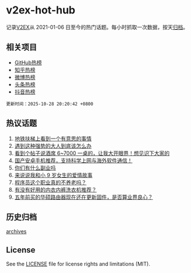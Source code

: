 # v2ex-hot-hub

 记录[V2EX](https://www.v2ex.com/)从 2021-01-06 日至今的热门话题。每小时抓取一次数据，按天[归档](archives)。
 
 ## 相关项目

- [GitHub热榜](https://github.com/lonnyzhang423/github-hot-hub)
- [知乎热榜](https://github.com/lonnyzhang423/zhihu-hot-hub)
- [微博热榜](https://github.com/lonnyzhang423/weibo-hot-hub)
- [头条热榜](https://github.com/lonnyzhang423/toutiao-hot-hub)
- [抖音热榜](https://github.com/lonnyzhang423/douyin-hot-hub)


 `更新时间：2025-10-28 20:20:42 +0800`

## 热议话题

1. [地铁扶梯上看到一个有意思的事情](https://www.v2ex.com/t/1168795)
1. [遇到这种强势的大人到底该怎么办](https://www.v2ex.com/t/1168872)
1. [看到个帖子说酒席 6~7000 一桌的，让我大开眼界！想见识下大家的](https://www.v2ex.com/t/1168928)
1. [国产安卓手机推荐，支持科学上网与海外软件通信！](https://www.v2ex.com/t/1168796)
1. [你们有什么副业吗](https://www.v2ex.com/t/1168877)
1. [来说说我和小 9 岁女生的爱情故事](https://www.v2ex.com/t/1168960)
1. [程序员这个职业真的不养老吗？](https://www.v2ex.com/t/1168799)
1. [有没有好用的内衣内裤洗衣机推荐？](https://www.v2ex.com/t/1168883)
1. [五年前买的华硕路由器现在还在更新固件，是否算业界良心？](https://www.v2ex.com/t/1168788)

## 历史归档

[archives](archives)

## License

See the [LICENSE](LICENSE) file for license rights and limitations (MIT).
